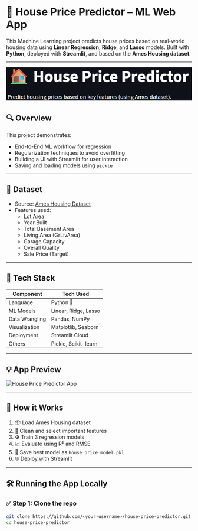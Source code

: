 # 🏡 House Price Predictor – ML Web App

This Machine Learning project predicts house prices based on real-world housing data using **Linear Regression**, **Ridge**, and **Lasso** models. Built with **Python**, deployed with **Streamlit**, and based on the **Ames Housing dataset**.

---

![App Banner](assets/Banner.png)

## 🔍 Overview

This project demonstrates:
- End-to-End ML workflow for regression
- Regularization techniques to avoid overfitting
- Building a UI with Streamlit for user interaction
- Saving and loading models using `pickle`

---

## 📁 Dataset

- Source: [Ames Housing Dataset](https://www.kaggle.com/datasets/prevek18/ames-housing-dataset)
- Features used:
  - Lot Area
  - Year Built
  - Total Basement Area
  - Living Area (GrLivArea)
  - Garage Capacity
  - Overall Quality
  - Sale Price (Target)

---

## 🚀 Tech Stack

| Component       | Tech Used              |
|----------------|------------------------|
| Language        | Python 🐍             |
| ML Models       | Linear, Ridge, Lasso   |
| Data Wrangling  | Pandas, NumPy          |
| Visualization   | Matplotlib, Seaborn    |
| Deployment      | Streamlit Cloud         |
| Others          | Pickle, Scikit-learn   |

---

## 💡 App Preview

<img src="https://housepricepredictorbynarasimhamanam.streamlit.app/" alt="House Price Predictor App" width="800"/>

---

## 🧠 How it Works

1. 📦 Load Ames Housing dataset  
2. 🧼 Clean and select important features  
3. ⚙️ Train 3 regression models  
4. 📈 Evaluate using R² and RMSE  
5. 💾 Save best model as `house_price_model.pkl`  
6. 🌐 Deploy with Streamlit

---

## 🛠️ Running the App Locally

### ✅ Step 1: Clone the repo

```bash
git clone https://github.com/<your-username>/house-price-predictor.git
cd house-price-predictor
